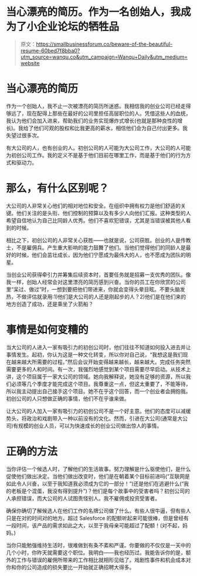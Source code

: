 # 当心漂亮的简历。作为一名创始人，我成为了小企业论坛的牺牲品

> 原文：<https://smallbusinessforum.co/beware-of-the-beautiful-resume-60bed7f8bba0?utm_source=wanqu.co&utm_campaign=Wanqu+Daily&utm_medium=website>

# 当心漂亮的简历

作为一个创始人，我不止一次被漂亮的简历所迷惑。我相信我的创业公司已经走得够远了，现在配得上那些在最好的公司里担任高层职位的人。凭借这些人的血统，我认为他们会加入进来，帮助我们的业务实现爆炸式增长(也就是那种良性的增长)。我给了他们可观的股权和比我更高的薪水，相信他们会为自己付出更多。我失望过很多次。

有大公司的人，也有创业的人。初创公司的人可能为大公司工作，大公司的人可能为初创公司工作。我的定义不是基于他们目前在哪里工作，而是基于他们的行为方式和驱动力。



# 那么，有什么区别呢？

大公司的人非常关心他们的相对地位和安全。在组织中拥有权力是他们舒适的关键。他们关注的是头衔、他们控制的预算以及有多少人向他们汇报。这种类型的人希望自信地认为自己比同龄人优秀。他们不喜欢犯错误，尤其是当错误被其他人看到的时候。

相比之下，初创公司的人非常关心获胜——也就是说，公司获胜。创业的人是传教士，不是雇佣兵。产生重大影响的能力鼓舞了他们。当他们觉得他们的同龄人是最好的时候，他们会茁壮成长，因为他们宁愿成为最伟大的人，也不愿成为团队的明星。

当创业公司获得牵引力并筹集后续资本时，首要任务就是招募一支优秀的团队。像我一样，创始人经常会对这里漂亮的简历感到兴奋。当你的员工在你欣赏的公司里“呆过、做过”时，一想到要把他们带进来，你就会变得头晕目眩。不要头脑发热，不做评估就录用:1)他们是大公司的人还是刚起步的人？2)他们是在他们来的地方创造了成功，还是乘坐了火箭船？

# 事情是如何变糟的

当大公司的人进入一家有吸引力的初创公司时，他们往往不知道如何投入进去并让事情发生。起初，你认为这是一种文化转变，所以你对自己说，“我想这是我们现在越来越大所需要的过程。”然后会议开始变得越来越长，越来越大。完成任务突然需要更多的人和时间。有一次，我强烈地感觉到某个项目需要尽早启动。从技术上讲，这个项目属于一家大公司的领域。她向我解释说，她没有足够的资源，所以我们必须等几个季度才能完成这个项目。我尊重这一点，但这太重要了，不能等待，所以我主动提出自己接手这个项目。她不在乎这个回答，而一个创业者会拥抱我。初创公司的人只想做正确的事情，他们不在乎谁来做。

让大公司的人加入一家有吸引力的初创公司不是一个好主意。他们的态度可以减缓势头，将政治和戏剧带入一种以前没有的文化。然而，引进在大公司(通常是大公司)有规模的创业人员，可以为快速成长的创业公司做出惊人的事情。

# 正确的方法

当你评估一个候选人时，了解他们的生活故事。努力理解是什么驱使他们，是什么促使他们做出决定。当他们做出改变时，他们是在朝着某个目标前进吗(“互联网是如此令人兴奋，以至于我知道我必须成为它的一部分！”)还是他们在逃避什么(“我的老板是个混蛋，我没有得到提升”)？他们是每个故事中的受害者吗？初创公司的人承担错误，而大公司的人试图责怪别人。我不雇佣或投资受害者。

确保你确切了解候选人在他们工作的名牌公司做了什么。有些人很牛逼，但有些人只是在对的时间对的地方。超过 Salesforce 的配额听起来可能很棒，但是曾经有一段时间，该产品的需求如此之大，以至于我母亲可能超过了配额！(对不起，妈妈。)

当你只能勉强维持生活时，很难做到有条不紊和严谨。你要做的不仅仅是一天中的几个小时，你昨天就需要这个职位。我明白——我也经历过。我能告诉你的是，额外的工作与错误的雇佣所带来的工作相比就相形见绌了。戏剧性事件和机会成本对你和你的公司造成的损失要比一开始就正确招聘大得多。

